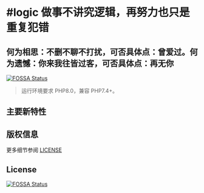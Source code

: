 # #logic 做事不讲究逻辑，再努力也只是重复犯错

## 何为相思：不删不聊不打扰，可否具体点：曾爱过。何为遗憾：你来我往皆过客，可否具体点：再无你
[![FOSSA Status](https://app.fossa.com/api/projects/git%2Bgithub.com%2Flittlezo%2Fthink.svg?type=shield)](https://app.fossa.com/projects/git%2Bgithub.com%2Flittlezo%2Fthink?ref=badge_shield)


> 运行环境要求 PHP8.0，兼容 PHP7.4+。

## 主要新特性

## 版权信息

更多细节参阅 [LICENSE](LICENSE)


## License
[![FOSSA Status](https://app.fossa.com/api/projects/git%2Bgithub.com%2Flittlezo%2Fthink.svg?type=large)](https://app.fossa.com/projects/git%2Bgithub.com%2Flittlezo%2Fthink?ref=badge_large)